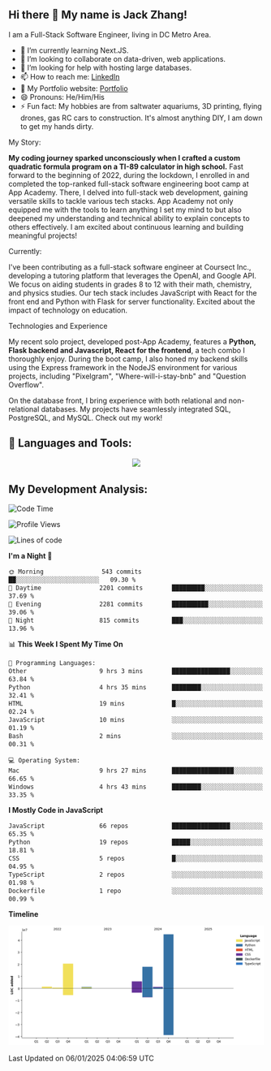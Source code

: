 
## Hi there 👋 My name is Jack Zhang!
I am a Full-Stack Software Engineer, living in DC Metro Area.

* 🌱 I’m currently learning Next.JS.
* 👯 I’m looking to collaborate on data-driven, web applications.
* 🤔 I’m looking for help with hosting large databases.
* 📫 How to reach me: [LinkedIn](https://www.linkedin.com/in/jack-zhang-1ba90929/)
* 🔭 My Portfolio website: [Portfolio](https://www.jackzhang.io)
* 😄 Pronouns: He/Him/His
* ⚡ Fun fact: My hobbies are from saltwater aquariums, 3D printing, flying drones, gas RC cars to construction. It's almost anything DIY, I am down to get my hands dirty.

My Story:

**My coding journey sparked unconsciously when I crafted a custom quadratic formula program on a TI-89 calculator in high school.** Fast forward to the beginning of 2022, during the lockdown, I enrolled in and completed the top-ranked full-stack software engineering boot camp at App Academy. There, I delved into full-stack web development, gaining versatile skills to tackle various tech stacks. App Academy not only equipped me with the tools to learn anything I set my mind to but also deepened my understanding and technical ability to explain concepts to others effectively. I am excited about continuous learning and building meaningful projects!

Currently:

I've been contributing as a full-stack software engineer at Coursect Inc., developing a tutoring platform that leverages the OpenAI, and Google API. We focus on aiding students in grades 8 to 12 with their math, chemistry, and physics studies. Our tech stack includes JavaScript with React for the front end and Python with Flask for server functionality. Excited about the impact of technology on education.

Technologies and Experience

My recent solo project, developed post-App Academy, features a **Python, Flask backend and Javascript, React for the frontend**, a tech combo I thoroughly enjoy. During the boot camp, I also honed my backend skills using the Express framework in the NodeJS environment for various projects, including "Pixelgram",  "Where-will-i-stay-bnb" and "Question Overflow".

On the database front, I bring experience with both relational and non-relational databases. My projects have seamlessly integrated SQL, PostgreSQL, and MySQL. Check out my work!


## 🧰 Languages and Tools:
<p align="center">
  <a href="https://skillicons.dev">
    <img src="https://skillicons.dev/icons?i=js,py,react,redux,html,css,flask,sequelize,express,npm,sqlite,postgres,github,postman,docker,nextjs,tailwind,gcp,ai" />
  </a>
</p>


## My Development Analysis:
<!--START_SECTION:waka-->
![Code Time](http://img.shields.io/badge/Code%20Time-1%2C206%20hrs%2048%20mins-blue)

![Profile Views](http://img.shields.io/badge/Profile%20Views-2-blue)

![Lines of code](https://img.shields.io/badge/From%20Hello%20World%20I%27ve%20Written-93.1%20million%20lines%20of%20code-blue)

**I'm a Night 🦉** 

```text
🌞 Morning                543 commits         ██░░░░░░░░░░░░░░░░░░░░░░░   09.30 % 
🌆 Daytime                2201 commits        █████████░░░░░░░░░░░░░░░░   37.69 % 
🌃 Evening                2281 commits        ██████████░░░░░░░░░░░░░░░   39.06 % 
🌙 Night                  815 commits         ███░░░░░░░░░░░░░░░░░░░░░░   13.96 % 
```


📊 **This Week I Spent My Time On** 

```text
💬 Programming Languages: 
Other                    9 hrs 3 mins        ████████████████░░░░░░░░░   63.84 % 
Python                   4 hrs 35 mins       ████████░░░░░░░░░░░░░░░░░   32.41 % 
HTML                     19 mins             █░░░░░░░░░░░░░░░░░░░░░░░░   02.24 % 
JavaScript               10 mins             ░░░░░░░░░░░░░░░░░░░░░░░░░   01.19 % 
Bash                     2 mins              ░░░░░░░░░░░░░░░░░░░░░░░░░   00.31 % 

💻 Operating System: 
Mac                      9 hrs 27 mins       █████████████████░░░░░░░░   66.65 % 
Windows                  4 hrs 43 mins       ████████░░░░░░░░░░░░░░░░░   33.35 % 
```

**I Mostly Code in JavaScript** 

```text
JavaScript               66 repos            ████████████████░░░░░░░░░   65.35 % 
Python                   19 repos            █████░░░░░░░░░░░░░░░░░░░░   18.81 % 
CSS                      5 repos             █░░░░░░░░░░░░░░░░░░░░░░░░   04.95 % 
TypeScript               2 repos             ░░░░░░░░░░░░░░░░░░░░░░░░░   01.98 % 
Dockerfile               1 repo              ░░░░░░░░░░░░░░░░░░░░░░░░░   00.99 % 
```



**Timeline**

![Lines of Code chart](https://raw.githubusercontent.com/jzhang319/jzhang319/master/assets/bar_graph.png)


 Last Updated on 06/01/2025 04:06:59 UTC
<!--END_SECTION:waka-->
